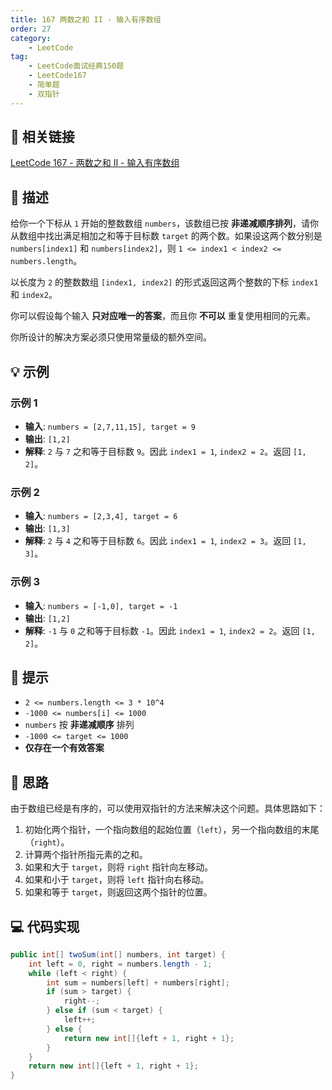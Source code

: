```yaml
---
title: 167 两数之和 II - 输入有序数组
order: 27
category:
    - LeetCode
tag:
    - LeetCode面试经典150题
    - LeetCode167
    - 简单题
    - 双指针
---
```


## 🚀 相关链接

[LeetCode 167 - 两数之和 II - 输入有序数组](https://leetcode.cn/problems/two-sum-ii-input-array-is-sorted/?envType=study-plan-v2&envId=top-interview-150)

## 📜 描述

给你一个下标从 `1` 开始的整数数组 `numbers`，该数组已按 **非递减顺序排列**，请你从数组中找出满足相加之和等于目标数 `target` 的两个数。如果设这两个数分别是 `numbers[index1]` 和 `numbers[index2]`，则 `1 <= index1 < index2 <= numbers.length`。

以长度为 `2` 的整数数组 `[index1, index2]` 的形式返回这两个整数的下标 `index1` 和 `index2`。

你可以假设每个输入 **只对应唯一的答案**，而且你 **不可以** 重复使用相同的元素。

你所设计的解决方案必须只使用常量级的额外空间。

## 💡 示例

### 示例 1
- **输入**: `numbers = [2,7,11,15], target = 9`
- **输出**: `[1,2]`
- **解释**: `2` 与 `7` 之和等于目标数 `9`。因此 `index1 = 1`, `index2 = 2`。返回 `[1, 2]`。

### 示例 2
- **输入**: `numbers = [2,3,4], target = 6`
- **输出**: `[1,3]`
- **解释**: `2` 与 `4` 之和等于目标数 `6`。因此 `index1 = 1`, `index2 = 3`。返回 `[1, 3]`。

### 示例 3
- **输入**: `numbers = [-1,0], target = -1`
- **输出**: `[1,2]`
- **解释**: `-1` 与 `0` 之和等于目标数 `-1`。因此 `index1 = 1`, `index2 = 2`。返回 `[1, 2]`。

## 📝 提示
- `2 <= numbers.length <= 3 * 10^4`
- `-1000 <= numbers[i] <= 1000`
- `numbers` 按 **非递减顺序** 排列
- `-1000 <= target <= 1000`
- **仅存在一个有效答案**

## 💭 思路

由于数组已经是有序的，可以使用双指针的方法来解决这个问题。具体思路如下：

1. 初始化两个指针，一个指向数组的起始位置（`left`），另一个指向数组的末尾（`right`）。
2. 计算两个指针所指元素的之和。
3. 如果和大于 `target`，则将 `right` 指针向左移动。
4. 如果和小于 `target`，则将 `left` 指针向右移动。
5. 如果和等于 `target`，则返回这两个指针的位置。

## 💻 代码实现

```java
public int[] twoSum(int[] numbers, int target) {
    int left = 0, right = numbers.length - 1;
    while (left < right) {
        int sum = numbers[left] + numbers[right];
        if (sum > target) {
            right--;
        } else if (sum < target) {
            left++;
        } else {
            return new int[]{left + 1, right + 1};
        }
    }
    return new int[]{left + 1, right + 1};
}
```